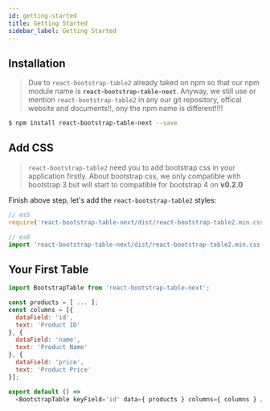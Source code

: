 ```yaml
---
id: getting-started
title: Getting Started
sidebar_label: Getting Started
---
```


## Installation

> Due to `react-bootstrap-table2` already taked on npm so that our npm module name is **`react-bootstrap-table-next`**. Anyway, we still use or mention `react-bootstrap-table2` in any our git repository, offical website and documents!!, ony the npm name is different!!!!

```sh
$ npm install react-bootstrap-table-next --save
```

## Add CSS

> `react-bootstrap-table2` need you to add bootstrap css in your application firstly. About bootstrap css, we only compatible with bootstrap 3 but will start to compatible for bootstrap 4 on **v0.2.0**

Finish above step, let's add the `react-bootstrap-table2` styles: 

```js
// es5 
require('react-bootstrap-table-next/dist/react-bootstrap-table2.min.css');

// es6
import 'react-bootstrap-table-next/dist/react-bootstrap-table2.min.css';
```

## Your First Table

```js
import BootstrapTable from 'react-bootstrap-table-next';

const products = [ ... ];
const columns = [{
  dataField: 'id',
  text: 'Product ID'
}, {
  dataField: 'name',
  text: 'Product Name'
}, {
  dataField: 'price',
  text: 'Product Price'
}];

export default () =>
  <BootstrapTable keyField='id' data={ products } columns={ columns } />
```
